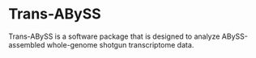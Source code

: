 # Trans-ABySS

Trans-ABySS is a software package that is designed to analyze ABySS-assembled whole-genome shotgun transcriptome data.
